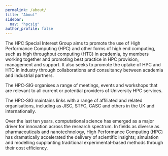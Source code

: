 ```yaml
---
permalink: /about/
title: "About"
sidebar:
  nav: "hpcsig"
author_profile: false
---
```


The HPC Special Interest Group aims to promote the use of High Performance Computing (HPC) and other forms of high end computing, such as high throughput computing (HTC) in academia, by members working together and promoting best practice in HPC provision, management and support. It also seeks to promote the uptake of HPC and HTC in industry through collaborations and consultancy between academia and industrial partners.

The HPC-SIG organises a range of meetings, events and workshops that are relevant to all current or potential providers of University HPC services.

The HPC-SIG maintains links with a range of affiliated and related organisations, including as JISC, STFC, CASC and others in the UK and internationally.

Over the last ten years, computational science has emerged as a major driver for innovation across the research spectrum. In fields as diverse as pharmaceuticals and nanotechnology, High Performance Computing (HPC) has dramatically accelerated the delivery of scientific insights; simulation and modelling supplanting traditional experimental-based methods through their cost efficiency.
